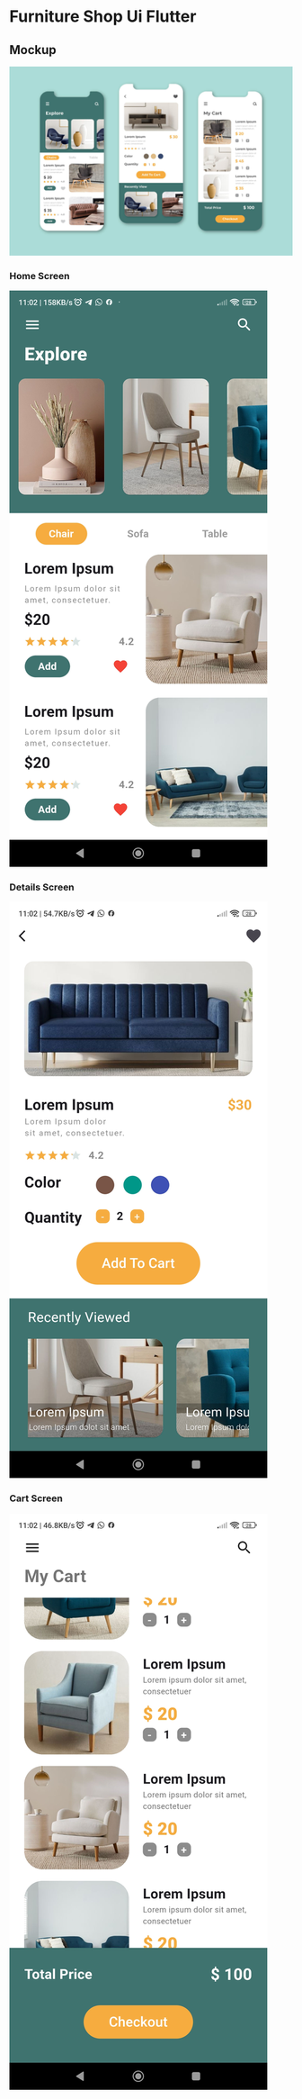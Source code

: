 # Furniture Shop Ui Flutter

## Mockup

![Mockup Photo](/screenshots/mock.jpg)

### Home Screen

![Home Page](/screenshots/home.jpg)

### Details Screen

![Details Page](/screenshots/details.jpg)

### Cart Screen

![Cart Page](/screenshots/cart.jpg)
